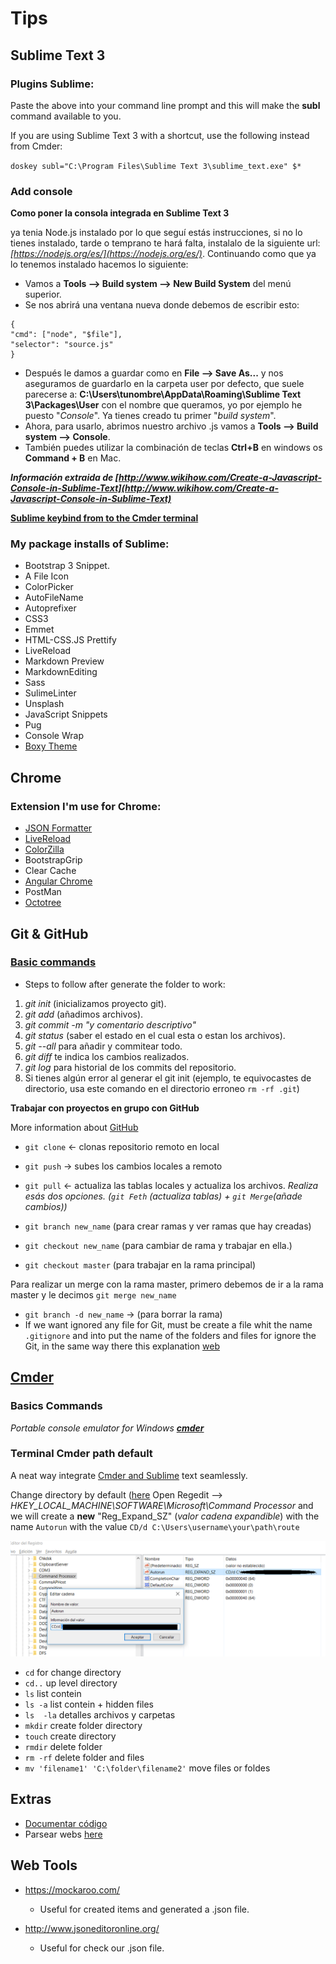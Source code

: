 # Tips 

## Sublime Text 3

### Plugins Sublime:

Paste the above into your command line prompt and this will make the **subl** command available to you.

If you are using Sublime Text 3 with a shortcut, use the following instead from Cmder:

``doskey subl="C:\Program Files\Sublime Text 3\sublime_text.exe" $*``

### Add console

 **Como poner la consola integrada en Sublime Text 3**

 ya tenia Node.js instalado por lo que seguí estás instrucciones, si no lo tienes instalado, tarde o temprano te hará falta, instalalo de la siguiente url: *[https://nodejs.org/es/](https://nodejs.org/es/)*.
 Continuando como que ya lo tenemos instalado hacemos lo siguiente:
   - Vamos a **Tools --> Build system --> New Build System** del menú superior.
   - Se nos abrirá una ventana nueva donde debemos de escribir esto:

```
{
"cmd": ["node", "$file"],
"selector": "source.js"
}

```

- Después le damos a guardar como en **File --> Save As...** y nos aseguramos de guardarlo en la carpeta user por defecto, que suele parecerse a: **C:\Users\tunombre\AppData\Roaming\Sublime Text 3\Packages\User** con el nombre que queramos, yo por ejemplo he puesto "*Console*". Ya tienes creado tu primer "*build system*".
- Ahora, para usarlo, abrimos nuestro archivo .js vamos a **Tools --> Build system --> Console**.
- También puedes utilizar la combinación de teclas **Ctrl+B** en windows os **Command + B** en Mac.

***Información extraida de [http://www.wikihow.com/Create-a-Javascript-Console-in-Sublime-Text](http://www.wikihow.com/Create-a-Javascript-Console-in-Sublime-Text)***

**[Sublime keybind from to the Cmder terminal](https://github.com/tonimg/Course/blob/master/Tips/tips.md#terminal-cmder-path-default)**

### My package installs of Sublime:

-   Bootstrap 3 Snippet.
-   A File Icon
-   ColorPicker
-   AutoFileName
-   Autoprefixer
-   CSS3
-   Emmet
-   HTML-CSS.JS Prettify
-   LiveReload
-   Markdown Preview
-   MarkdownEditing
-   Sass
-   SulimeLinter
-   Unsplash
-   JavaScript Snippets
-   Pug
-   Console Wrap
-   [Boxy Theme](https://packagecontrol.io/packages/Boxy%20Theme)

## Chrome

### Extension I'm use for Chrome:

- [JSON Formatter](https://chrome.google.com/webstore/detail/json-formatter/bcjindcccaagfpapjjmafapmmgkkhgoa?hl=es)
- [LiveReload](https://chrome.google.com/webstore/detail/livereload/jnihajbhpnppcggbcgedagnkighmdlei)
- [ColorZilla](https://chrome.google.com/webstore/detail/colorzilla/bhlhnicpbhignbdhedgjhgdocnmhomnp)
- BootstrapGrip
- Clear Cache
- [Angular Chrome](https://chrome.google.com/webstore/detail/angular-chrome/fobloefinmdlpnanffefbpkkgflocmlp)
- PostMan
- [Octotree](https://chrome.google.com/webstore/detail/octotree/bkhaagjahfmjljalopjnoealnfndnagc/related?hl=en-US)

## Git & GitHub

### [Basic commands](https://github.com/tonimg/Course/blob/master/Frontend/01%20Semana/Readme%2010.04.md#basics-commands-cmdercommands-httpblikergithubiocmder)

- Steps to follow after generate the folder to work:

1.  *git init* (inicializamos proyecto git).
2.  *git add* (añadimos archivos).
3.  *git commit -m "y comentario descriptivo"*
4.  *git status* (saber el estado en el cual esta o estan los archivos).
5.  *git --all* para añadir y commitear todo.
6.  *git diff* te indica los cambios realizados.
7.  *git log* para historial de los commits del repositorio.
8.  Si tienes algún error al generar el git init (ejemplo, te equivocastes de directorio, usa este comando en el directorio erroneo ```rm -rf .git```)

 **Trabajar con proyectos en grupo con GitHub**

More information about [GitHub](https://github.com/tonimg/Course/blob/master/Frontend/01%20Semana/Readme%2011.04.md#acabando-con-git--github)

- ``git clone`` <- clonas repositorio remoto en local
- ``git push`` -> subes los cambios locales a remoto
- ``git pull`` <- actualiza las tablas locales y actualiza los archivos. *Realiza esás dos opciones. (``git Feth`` (actualiza tablas) + ``git Merge``(añade cambios))*

- ``git branch new_name`` (para crear ramas y ver ramas que hay creadas)
- ``git checkout new_name`` (para cambiar de rama y trabajar en ella.)
- ``git checkout master`` (para trabajar en la rama principal)

Para realizar un merge con la rama master, primero debemos de ir a la rama master y le decimos ``git merge new_name``

- ``git branch -d new_name`` -> (para borrar la rama)
- If we want ignored any file for Git, must be create a file whit the name ``.gitignore`` and into put the name of the folders and files for ignore the Git, in the same way there this explanation [web](https://www.gitignore.io/)

## [Cmder](http://bliker.github.io/cmder)

### Basics Commands

*Portable console emulator for Windows **[cmder](http://cmder.net/)***

### 

### Terminal Cmder path default

A neat way integrate [Cmder and Sublime](https://laravel.io/forum/02-24-2014-a-neat-way-integrate-cmder-and-sublime-text-seamlessly) text seamlessly.

Change directory by default ([here](https://www.youtube.com/watch?v=3bBSVXAdeXg)
Open Regedit --> *HKEY_LOCAL_MACHINE\SOFTWARE\Microsoft\Command Processor* and we will create a **new** "Reg_Expand_SZ" (*valor cadena expandible*) with the name ``Autorun`` with the value ``CD/d C:\Users\username\your\path\route``

![changedirectory.png](img/changedirectory.png)

-   ``cd`` for change directory
-   ``cd..`` up level directory
-   ``ls`` list contein
-   ``ls -a`` list contein + hidden files
-   ``ls  -la`` detalles archivos y carpetas
-   ``mkdir`` create folder directory
-   ``touch`` create directory
-   ``rmdir`` delete folder
-   ``rm -rf`` delete folder and files
-   ``mv 'filename1' 'C:\folder\filename2'`` move files or foldes



## Extras

- [Documentar código](https://jashkenas.github.io/docco/)
- Parsear webs [here](https://github.com/tonimg/Course/blob/master/Backend/05%20Semana/parsing_web.js) 


## Web Tools

- https://mockaroo.com/
    + Useful for created items and generated a .json file.

- http://www.jsoneditoronline.org/
    + Useful for check our .json file. 
